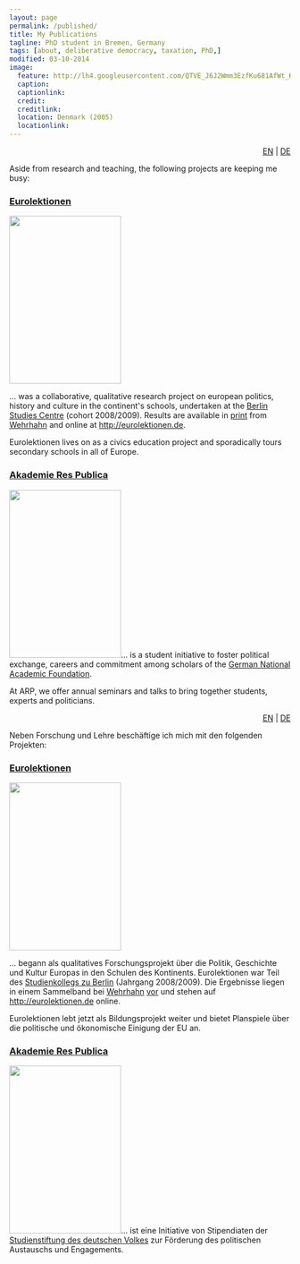 ```yaml
---
layout: page
permalink: /published/
title: My Publications
tagline: PhD student in Bremen, Germany
tags: [about, deliberative democracy, taxation, PhD,]
modified: 03-10-2014
image:
  feature: http://lh4.googleusercontent.com/QTVE_J6J2Wmm3EzfKu681AfWt_KsnhibveQuXj_x7c5F=w884-h200-no
  caption: 
  captionlink: 
  credit:
  creditlink: 
  location: Denmark (2005)
  locationlink:
---
```


<p style="text-align:right;"><a title="Projects" href="http://maxheld.de/projects/">EN</a> | <a title="Projects" href="http://maxheld.de/projects/2">DE</a></p>
Aside from research and teaching, the following projects are keeping me busy:
<h3><a href="http://eurolektionen.de">Eurolektionen</a></h3>
<a href="http://eurolektionen.de"><img class="alignleft size-medium wp-image-1388" title="Eurolektionen" src="http://maxheld.files.wordpress.com/2010/10/sit-in-european-flag.jpg?w=200" alt="" width="200" height="300" /></a>

... was a collaborative, qualitative research project on european politics, history and culture in the continent's schools, undertaken at the <a href="http://www.studienkolleg-zu-berlin.de">Berlin Studies Centre</a> (cohort 2008/2009). Results are available in <a href="http://www.amazon.de/Projekt-Junges-Europa-Studienkolleg-Berlin/dp/3865251773/ref=sr_1_6?ie=UTF8&amp;s=books&amp;qid=1293314313&amp;sr=8-6">print</a> from <a href="http://www.wehrhahn-verlag.de/index.php?section=01&amp;subsection=details&amp;id=455">Wehrhahn</a> and online at <a href="http://eurolektionen.de">http://eurolektionen.de</a>.

Eurolektionen lives on as a civics education project and sporadically tours secondary schools in all of Europe.
<h3><a href="http://akademierespublica.de">Akademie Res Publica</a></h3>
<img class="alignleft size-medium wp-image-1390" title="400px-Germany_berlin_reichstag-spiral color" src="http://maxheld.files.wordpress.com/2010/10/400px-germany_berlin_reichstag-spiral-color.jpg?w=200" alt="" width="200" height="300" />... is a student initiative to foster political exchange, careers and commitment among scholars of the <a href="http://www.studienstiftung.de/en/start.html" target="_blank">German National Academic Foundation</a>.

At ARP, we offer annual seminars and talks to bring together students, experts and politicians.<!--nextpage-->
<p style="text-align:right;"><a title="Projects" href="http://maxheld.de/projects/">EN</a> | <a title="Projects" href="http://maxheld.de/projects/2">DE</a></p>
Neben Forschung und Lehre beschäftige ich mich mit den folgenden Projekten:
<h3><a href="http://eurolektionen.de">Eurolektionen</a></h3>
<a href="http://eurolektionen.de"><img class="alignleft size-medium wp-image-1388" title="Eurolektionen" src="http://maxheld.files.wordpress.com/2010/10/sit-in-european-flag.jpg?w=200" alt="" width="200" height="300" /></a>

... begann als qualitatives Forschungsprojekt über die Politik, Geschichte und Kultur Europas in den Schulen des Kontinents. Eurolektionen war Teil des <a href="http://www.studienkolleg-zu-berlin.de" target="_blank">Studienkollegs zu Berlin</a> (Jahrgang 2008/2009). Die Ergebnisse liegen in einem Sammelband bei <a href="http://www.wehrhahn-verlag.de/index.php?section=01&amp;subsection=details&amp;id=455">Wehrhahn</a> <a href="http://www.amazon.de/Projekt-Junges-Europa-Studienkolleg-Berlin/dp/3865251773/ref=sr_1_6?ie=UTF8&amp;s=books&amp;qid=1293314313&amp;sr=8-6">vor</a> und stehen auf <a title="http://eurolektionen.de" href="http://eurolektionen.de" target="_blank">http://eurolektionen.de</a> online.

Eurolektionen lebt jetzt als Bildungsprojekt weiter und bietet Planspiele über die politische und ökonomische Einigung der EU an.
<h3><a href="http://akademierespublica.de">Akademie Res Publica</a></h3>
<img class="alignleft size-medium wp-image-1390" title="400px-Germany_berlin_reichstag-spiral color" src="http://maxheld.files.wordpress.com/2010/10/400px-germany_berlin_reichstag-spiral-color.jpg?w=200" alt="" width="200" height="300" />... ist eine Initiative von Stipendiaten der <a href="http://www.studienstiftung.de" target="_blank">Studienstiftung des deutschen Volkes</a> zur Förderung des politischen Austauschs und Engagements.
</ul>
